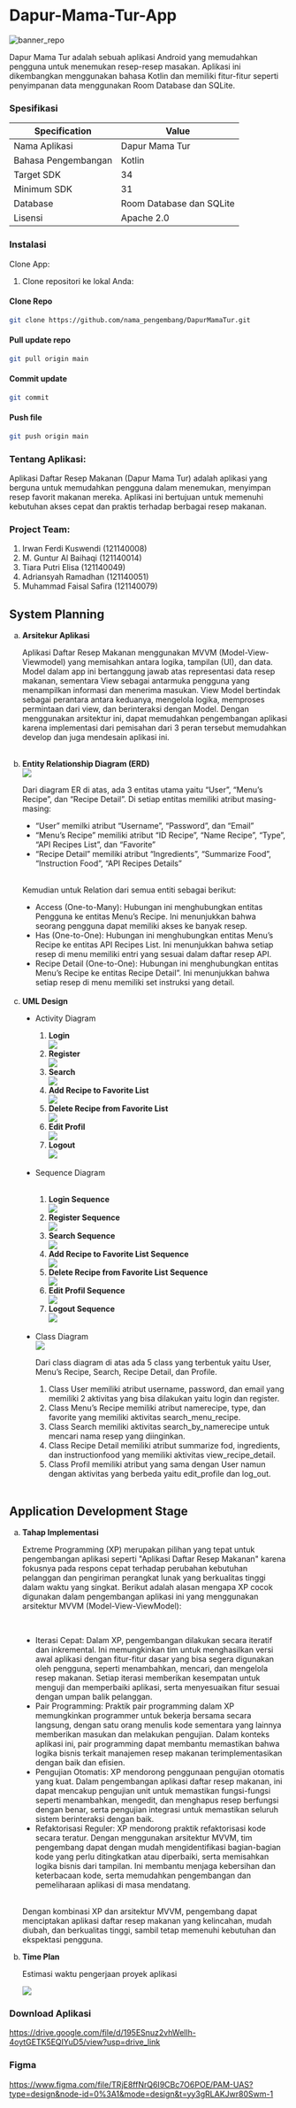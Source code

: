 # Dapur-Mama-Tur-App
![banner_repo](https://github.com/MFaisal00359/dapur-mama-tur-app/assets/72732958/c74873aa-3a62-4ba1-90ec-331aad8baa54)

Dapur Mama Tur adalah sebuah aplikasi Android yang memudahkan pengguna untuk menemukan resep-resep masakan. Aplikasi ini dikembangkan menggunakan bahasa Kotlin dan memiliki fitur-fitur seperti penyimpanan data menggunakan Room Database dan SQLite.

### Spesifikasi

| Specification          | Value          |
|------------------------|----------------|
| Nama Aplikasi          | Dapur Mama Tur |
| Bahasa Pengembangan    | Kotlin         |
| Target SDK             | 34             |
| Minimum SDK            | 31             |
| Database               | Room Database dan SQLite |
| Lisensi                | Apache 2.0     |

### Instalasi

Clone App:

1. Clone repositori ke lokal Anda:

#### Clone Repo
```bash
git clone https://github.com/nama_pengembang/DapurMamaTur.git
```

#### Pull update repo
```bash
git pull origin main
```

#### Commit update
```bash
git commit
```

#### Push file
```bash
git push origin main
```

### Tentang Aplikasi:
Aplikasi Daftar Resep Makanan (Dapur Mama Tur) adalah aplikasi yang berguna untuk memudahkan pengguna dalam menemukan, menyimpan resep favorit makanan mereka. Aplikasi ini bertujuan untuk memenuhi kebutuhan akses cepat dan praktis terhadap berbagai resep makanan.

### Project Team:
1. Irwan Ferdi Kuswendi  	(121140008)
2. M. Guntur Al Baihaqi  	(121140014)
3. Tiara Putri Elisa  		(121140049)
4. Adriansyah Ramadhan  	(121140051)
5. Muhammad Faisal Safira (121140079)

## System Planning

<ol type='a'>
  <li><b>Arsitekur Aplikasi</b></li>
  <p>Aplikasi Daftar Resep Makanan menggunakan MVVM (Model-View-Viewmodel) yang memisahkan antara logika, tampilan (UI), dan data. Model dalam app ini bertanggung jawab atas representasi data resep makanan, sementara View sebagai antarmuka pengguna yang menampilkan informasi dan menerima masukan. View Model bertindak sebagai perantara antara keduanya, mengelola logika, memproses permintaan dari view, dan berinteraksi dengan Model. Dengan menggunakan arsitektur ini, dapat memudahkan pengembangan aplikasi karena implementasi dari pemisahan dari 3 peran tersebut memudahkan develop dan juga mendesain aplikasi ini. </p><br>

  <li><b>Entity Relationship Diagram (ERD)</b></li>
  <img src="https://github.com/MFaisal00359/dapur-mama-tur-app/assets/148713333/84a7bfd3-b44d-4a69-a9e8-80d4fdd4ecbd">
  <p>Dari diagram ER di atas, ada 3 entitas utama yaitu “User”, “Menu’s Recipe”, dan “Recipe Detail”. Di setiap entitas memiliki atribut masing-masing:</p>
  <ul type='disc'>
    <li>“User” memilki atribut “Username”, “Password”, dan “Email” </li>
    <li>“Menu’s Recipe” memiliki atribut “ID Recipe”, “Name Recipe”, “Type”, “API Recipes List”, dan “Favorite” </li>
    <li>“Recipe Detail” memiliki atribut “Ingredients”, “Summarize Food”, “Instruction Food”, “API Recipes Details” </li>
  </ul><br>
  
  <p>Kemudian untuk Relation dari semua entiti sebagai berikut:	</p>
    <ul type='disc'>
    <li>Access (One-to-Many): Hubungan ini menghubungkan entitas Pengguna ke entitas Menu’s Recipe. Ini menunjukkan bahwa seorang pengguna dapat memiliki akses ke banyak resep. </li>
    <li>Has (One-to-One): Hubungan ini menghubungkan entitas Menu’s Recipe ke entitas API Recipes List. Ini menunjukkan bahwa setiap resep di menu memiliki entri yang sesuai dalam daftar resep API. </li>
    <li>Recipe Detail (One-to-One): Hubungan ini menghubungkan entitas Menu’s Recipe ke entitas Recipe Detail”. Ini menunjukkan bahwa setiap resep di menu memiliki set instruksi yang detail. </li>
  </ul><br>

  <li><b>UML Design</b></li>
  <ul type='disc'>
    <li>Activity Diagram</li>
      <ol type='1'>
        <li><b>Login</b></li>
          <img src="https://github.com/MFaisal00359/dapur-mama-tur-app/assets/148713333/bde361a9-bd63-41df-bcb2-8d0a485e8fe1">
        <li><b>Register</b></li>
          <img src="https://github.com/MFaisal00359/dapur-mama-tur-app/assets/148713333/8d41a4a6-4e96-4eb7-8938-9f88e078d07e">
        <li><b>Search</b></li>
          <img src="https://github.com/MFaisal00359/dapur-mama-tur-app/assets/148713333/61180281-ced4-42c3-b9fe-2c4f9b773c53">
        <li><b>Add Recipe to Favorite List</b></li>
          <img src="https://github.com/MFaisal00359/dapur-mama-tur-app/assets/148713333/ee53a3da-2d67-4ad6-add2-f00cc7285adf">
        <li><b>Delete Recipe from Favorite List</b></li>
          <img src="https://github.com/MFaisal00359/dapur-mama-tur-app/assets/148713333/6694d222-53f8-4929-87a3-559c0d40bf9a">
        <li><b>Edit Profil</b></li>
          <img src="https://github.com/MFaisal00359/dapur-mama-tur-app/assets/148713333/7ec9586e-022e-4f5d-9015-c10a657eaf67">
        <li><b>Logout</b></li>
          <img src="https://github.com/MFaisal00359/dapur-mama-tur-app/assets/148713333/9da55f58-ffcc-492b-a0cd-ffa1cc78f662">
      </ol><br>
    <li>Sequence Diagram</li><br>
      <ol type='1'>
        <li><b>Login Sequence</b></li>
          <img src="https://github.com/MFaisal00359/dapur-mama-tur-app/assets/148713333/47b1b626-dbac-4731-9c83-edc20017b16d)">
        <li><b>Register Sequence</b></li>
          <img src="https://github.com/MFaisal00359/dapur-mama-tur-app/assets/148713333/75a90ee7-0887-40fd-9e95-551c6c27149e">
        <li><b>Search Sequence</b></li>
          <img src="https://github.com/MFaisal00359/dapur-mama-tur-app/assets/148713333/64fb28dc-0777-4541-a12d-cc37bf4cf165">
        <li><b>Add Recipe to Favorite List Sequence</b></li>
          <img src="https://github.com/MFaisal00359/dapur-mama-tur-app/assets/148713333/2349ebe3-f766-4f38-99a7-1d46c5235354">
        <li><b>Delete Recipe from Favorite List Sequence</b></li>
          <img src="https://github.com/MFaisal00359/dapur-mama-tur-app/assets/148713333/253c993d-b08c-42ee-bff4-d320dba92c1a">
        <li><b>Edit Profil Sequence</b></li>
          <img src="https://github.com/MFaisal00359/dapur-mama-tur-app/assets/148713333/8d3f3fd9-e4e1-465b-ab73-18e9ce16f9a9">
        <li><b>Logout Sequence</b></li>
          <img src="https://github.com/MFaisal00359/dapur-mama-tur-app/assets/148713333/8be79124-d4bd-4c4c-9e87-ff637314d055">
      </ol><br>
    <li>Class Diagram</li>
    <img src="https://github.com/MFaisal00359/dapur-mama-tur-app/assets/148713333/b1fc3679-911c-4765-a46a-dc90c152eb03"><br>
    <p>Dari class diagram di atas ada 5 class yang terbentuk yaitu User, Menu’s Recipe, Search, Recipe Detail, dan Profile.</p>
    <ol type='1'>
        <li>Class User memiliki atribut username, password, dan email yang memiliki 2 aktivitas yang bisa dilakukan yaitu login dan register.</li>
        <li>Class Menu’s Recipe memiliki atribut namerecipe, type, dan favorite yang memiliki aktivitas search_menu_recipe.</li>
        <li>Class Search memiliki aktivitas search_by_namerecipe untuk mencari nama resep yang diinginkan.</li>
        <li>Class Recipe Detail memiliki atribut summarize fod, ingredients, dan instructionfood yang memiliki aktivitas view_recipe_detail.</li>
        <li>Class Profil memiliki atribut yang sama dengan User namun dengan aktivitas yang berbeda yaitu edit_profile dan log_out.</li>
  </ul><br>
</ol>

## Application Development Stage

<ol type='a'>
  <li><b>Tahap Implementasi</b></li>
  <p>Extreme Programming (XP) merupakan pilihan yang tepat untuk pengembangan aplikasi seperti "Aplikasi Daftar Resep Makanan" karena fokusnya pada respons cepat terhadap perubahan kebutuhan pelanggan dan pengiriman perangkat lunak yang berkualitas tinggi dalam waktu yang singkat. Berikut adalah alasan mengapa XP cocok digunakan dalam pengembangan aplikasi ini yang menggunakan arsitektur MVVM (Model-View-ViewModel): </p><br>
  <ul type='disc'>
    <li>Iterasi Cepat: Dalam XP, pengembangan dilakukan secara iteratif dan inkremental. Ini memungkinkan tim untuk menghasilkan versi awal aplikasi dengan fitur-fitur dasar yang bisa segera digunakan oleh pengguna, seperti menambahkan, mencari, dan mengelola resep makanan. Setiap iterasi memberikan kesempatan untuk menguji dan memperbaiki aplikasi, serta menyesuaikan fitur sesuai dengan umpan balik pelanggan. </li>
    <li>Pair Programming: Praktik pair programming dalam XP memungkinkan programmer untuk bekerja bersama secara langsung, dengan satu orang menulis kode sementara yang lainnya memberikan masukan dan melakukan pengujian. Dalam konteks aplikasi ini, pair programming dapat membantu memastikan bahwa logika bisnis terkait manajemen resep makanan terimplementasikan dengan baik dan efisien. </li>
    <li>Pengujian Otomatis: XP mendorong penggunaan pengujian otomatis yang kuat. Dalam pengembangan aplikasi daftar resep makanan, ini dapat mencakup pengujian unit untuk memastikan fungsi-fungsi seperti menambahkan, mengedit, dan menghapus resep berfungsi dengan benar, serta pengujian integrasi untuk memastikan seluruh sistem berinteraksi dengan baik. </li>
    <li>Refaktorisasi Reguler: XP mendorong praktik refaktorisasi kode secara teratur. Dengan menggunakan arsitektur MVVM, tim pengembang dapat dengan mudah mengidentifikasi bagian-bagian kode yang perlu ditingkatkan atau diperbaiki, serta memisahkan logika bisnis dari tampilan. Ini membantu menjaga kebersihan dan keterbacaan kode, serta memudahkan pengembangan dan pemeliharaan aplikasi di masa mendatang.
</li>
  </ul><br>
  <p>Dengan kombinasi XP dan arsitektur MVVM, pengembang dapat menciptakan aplikasi daftar resep makanan yang kelincahan, mudah diubah, dan berkualitas tinggi, sambil tetap memenuhi kebutuhan dan ekspektasi pengguna.</p>

  <li><b>Time Plan</b></li>
  <p>Estimasi waktu pengerjaan proyek aplikasi</p>
  <img src="https://github.com/MFaisal00359/dapur-mama-tur-app/assets/148713333/e57a0772-e05c-4416-a067-76c2e9b14989">
</ol>

### Download Aplikasi
https://drive.google.com/file/d/195ESnuz2vhWellh-4oytGETK5EQIYuD5/view?usp=drive_link

### Figma
https://www.figma.com/file/TRjE8ffNrQ6I9CBc7O6POE/PAM-UAS?type=design&node-id=0%3A1&mode=design&t=yy3gRLAKJwr80Swm-1

